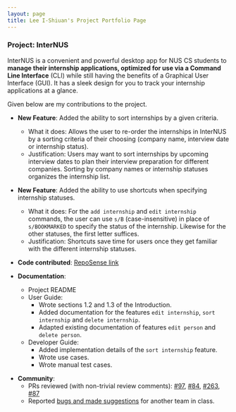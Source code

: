 ```yaml
---
layout: page
title: Lee I-Shiuan's Project Portfolio Page
---
```


### Project: InterNUS

InterNUS is a convenient and powerful desktop app for NUS CS students to **manage their internship applications, optimized for use via a Command Line Interface** (CLI) while still having the benefits of a Graphical User Interface (GUI). It has a sleek design for you to track your internship applications at a glance.

Given below are my contributions to the project.

* **New Feature**:  Added the ability to sort internships by a given criteria.
    * What it does: Allows the user to re-order the internships in InterNUS by a sorting criteria of their choosing (company name, interview date or internship status).
    * Justification: Users may want to sort internships by upcoming interview dates to plan their interview preparation for different companies. Sorting by company names or internship statuses organizes the internship list.
    
* **New Feature**: Added the ability to use shortcuts when specifying internship statuses.
    * What it does: For the `add internship` and `edit internship` commands, the user can use `s/B` (case-insensitive) in place of `s/BOOKMARKED` to specify the status of the internship. Likewise for the other statuses, the first letter suffices.
    * Justification: Shortcuts save time for users once they get familiar with the different internship statuses.

* **Code contributed**: [RepoSense link](https://nus-cs2103-ay2223s1.github.io/tp-dashboard/?search=ish1506&breakdown=true)

* **Documentation**:
    * Project README
    * User Guide:
        * Wrote sections 1.2 and 1.3 of the Introduction.
        * Added documentation for the features `edit internship`, `sort internship` and `delete internship`.
        * Adapted existing documentation of features `edit person` and `delete person`.
    * Developer Guide:
        * Added implementation details of the `sort internship` feature.
        * Wrote use cases.
        * Wrote manual test cases.

<div style="page-break-after: always;"></div>

* **Community**:
    * PRs reviewed (with non-trivial review comments): [#97](https://github.com/AY2223S1-CS2103T-F11-1/tp/pull/97#pullrequestreview-1139055088), [#84](https://github.com/AY2223S1-CS2103T-F11-1/tp/pull/84#pullrequestreview-1135300452), [#263](https://github.com/AY2223S1-CS2103T-F11-1/tp/pull/263#pullrequestreview-1166566884), [#87](https://github.com/AY2223S1-CS2103T-F11-1/tp/pull/87#pullrequestreview-1135449149)
    * Reported [bugs and made suggestions](https://github.com/ish1506/ped/issues) for another team in class.
